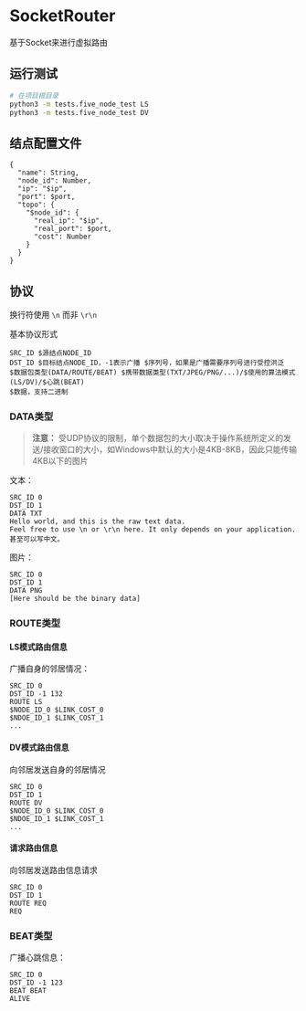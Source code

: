 # SocketRouter

基于Socket来进行虚拟路由

## 运行测试

```bash
# 在项目根目录
python3 -m tests.five_node_test LS
python3 -m tests.five_node_test DV
```

## 结点配置文件

```plain
{
  "name": String,
  "node_id": Number,
  "ip": "$ip",
  "port": $port,
  "topo": {
    "$node_id": {
      "real_ip": "$ip",
      "real_port": $port,
      "cost": Number
    }
  }
}
```

## 协议

换行符使用 `\n` 而非 `\r\n`

基本协议形式

```plain
SRC_ID $源结点NODE_ID
DST_ID $目标结点NODE_ID，-1表示广播 $序列号，如果是广播需要序列号进行受控洪泛
$数据包类型(DATA/ROUTE/BEAT) $携带数据类型(TXT/JPEG/PNG/...)/$使用的算法模式(LS/DV)/$心跳(BEAT)
$数据，支持二进制
```

### DATA类型

> **注意：** 受UDP协议的限制，单个数据包的大小取决于操作系统所定义的发送/接收窗口的大小，如Windows中默认的大小是4KB-8KB，因此只能传输4KB以下的图片

文本：
```plain
SRC_ID 0
DST_ID 1
DATA TXT
Hello world, and this is the raw text data.
Feel free to use \n or \r\n here. It only depends on your application.
甚至可以写中文。
```

图片：
```plain
SRC_ID 0
DST_ID 1
DATA PNG
[Here should be the binary data]
```

### ROUTE类型

#### LS模式路由信息

广播自身的邻居情况：
```plain
SRC_ID 0
DST_ID -1 132
ROUTE LS
$NODE_ID_0 $LINK_COST_0
$NDOE_ID_1 $LINK_COST_1
...
```

#### DV模式路由信息

向邻居发送自身的邻居情况
```plain
SRC_ID 0
DST_ID 1
ROUTE DV
$NODE_ID_0 $LINK_COST_0
$NDOE_ID_1 $LINK_COST_1
...
```

#### 请求路由信息

向邻居发送路由信息请求
```plain
SRC_ID 0
DST_ID 1
ROUTE REQ
REQ
```

### BEAT类型

广播心跳信息：
```plain
SRC_ID 0
DST_ID -1 123
BEAT BEAT
ALIVE
```